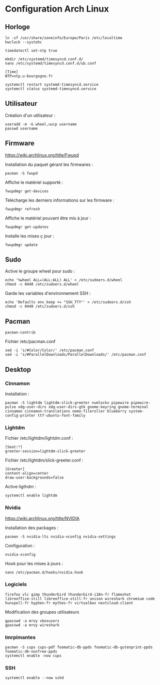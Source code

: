 # Configuration Arch Linux

## Horloge

```
ln -sf /usr/share/zoneinfo/Europe/Paris /etc/localtime
hwclock --systohc
```

```
timedatectl set-ntp true
```

```
mkdir /etc/systemd/timesyncd.conf.d/ 
nano /etc/systemd/timesyncd.conf.d/ub.conf

[Time]
NTP=ntp.u-bourgogne.fr

systemctl restart systemd-timesyncd.service
systemctl status systemd-timesyncd.service 
```

## Utilisateur

Création d'un utilisateur :
```
useradd -m -G wheel,uucp username
passwd username
```

## Firmware

https://wiki.archlinux.org/title/Fwupd

Installation du paquet gérant les firmwares :
```
pacman -S fwupd
```

Affiche le matériel supporté :
```
fwupdmgr get-devices
```

Télécharge les derniers informations sur les firmware :
```
fwupdmgr refresh
```

Affiche le matériel pouvant être mis à jour :
```
fwupdmgr get-updates
```

Installe les mises ç jour :
```
fwupdmgr update
```


## Sudo

Active le groupe wheel pour sudo :
```
echo '%wheel ALL=(ALL:ALL) ALL' > /etc/sudoers.d/wheel
chmod -c 0440 /etc/sudoers.d/wheel
```

Garde les variables d'environnement SSH :
```
echo 'Defaults env_keep += "SSH_TTY"' > /etc/sudoers.d/ssh
chmod -c 0440 /etc/sudoers.d/ssh
```

## Pacman

```
pacman-contrib
```

Fichier /etc/pacman.conf

```
sed -i 's/#Color/Color/' /etc/pacman.conf
sed -i 's/#ParallelDownloads/ParallelDownloads/' /etc/pacman.conf
```


## Desktop

### Cinnamon

Installation :
```
pacman -S lightdm lightdm-slick-greeter numlockx pipewire pipewire-pulse xdg-user-dirs xdg-user-dirs-gtk gnome-keyring gnome-terminal cinnamon cinnamon-translations nemo-fileroller blueberry system-config-printer ttf-ubuntu-font-family 
```

### Lightdm

Fichier /etc/lightdm/lightdm.conf :
```
[Seat:*]
greeter-session=lightdm-slick-greeter
```

Fichier /etc/lightdm/slick-greeter.conf :
```
[Greeter]
content-align=center
draw-user-backgrounds=false
```

Active ligthdm :
```
systemctl enable lightdm
```

### Nvidia

https://wiki.archlinux.org/title/NVIDIA

Installation des packages :
```
pacman -S nvidia-lts nvidia-xconfig nvidia-settings
```

Configuration :
```
nvidia-xconfig
```

Hook pour les mises à jours :
```
nano /etc/pacman.d/hooks/nvidia.hook
```

### Logiciels
```
firefox vlc gimp thunderbird thunderbird-i18n-fr flameshot libreoffice-still libreoffice-still-fr unison wireshark chromium code hunspell-fr hyphen-fr mythes-fr virtualbox nextcloud-client
```

Modification des groupes utilisateurs
```
gpasswd -a mroy vboxusers
gpasswd -a mroy wireshark
```

### Imrpimantes
```
pacman -S cups cups-pdf foomatic-db-ppds foomatic-db-gutenprint-ppds foomatic-db-nonfree-ppds
systemctl enable -now cups
```

### SSH
```
systemctl enable --now sshd
```